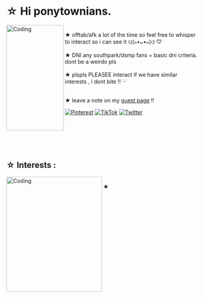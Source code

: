 #  ☆ Hi ponytownians.
<img align="left" alt="Coding" src="https://github.com/k4len/k4len/assets/141467087/5fef1cb2-e05e-48b9-8657-f8460f8716d9" width="150" height="275">
<br>★ offtab/afk a lot of the time so feel free to whisper to interact so i can see it  ପ(๑•ᴗ•๑)ଓ ♡<br>
<br>★ DNI any southpark/dsmp fans + basic dni criteria. dont be a weirdo pls<br>
<br>★ plspls PLEASEE interact if we have similar interests , i dont bite !! ˙ᵕ˙

<br>★ leave a note on my <a href="https://www.yourworldoftext.com/~kalkalkal/">guest page</a> !!<br>


 [![Pinterest](https://img.shields.io/badge/Pinterest-%23E60023.svg?logo=Pinterest&logoColor=white)](https://pinterest.com/@k4lenn) [![TikTok](https://img.shields.io/badge/TikTok-%23000000.svg?logo=TikTok&logoColor=white)](https://tiktok.com/@k1lrzr) [![Twitter](https://img.shields.io/badge/Twitter-%231DA1F2.svg?logo=Twitter&logoColor=white)](https://twitter.com/lcvlix) 

<br>　  <br>
<br>　  <br>



## ☆ Interests :
<img align="left" alt="Coding" src="https://github.com/k4len/k4len/assets/141467087/3fc6140c-f310-4646-9edb-b0cb949092bb" width="250" height="300">
<br>★ <br>




